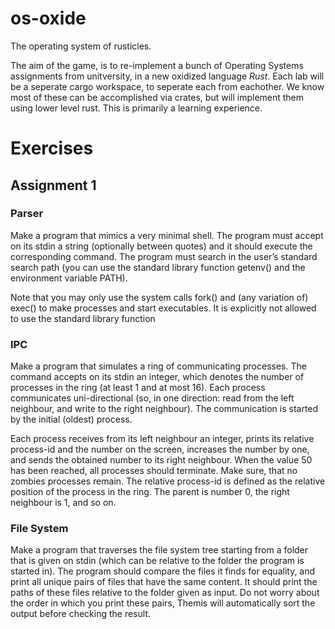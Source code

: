 # os-oxide
The operating system of rusticles.

The aim of the game, is to re-implement a bunch of Operating Systems assignments from unitversity, in a new oxidized language *Rust*. Each lab will be a seperate cargo workspace, to seperate each from eachother. We know most of these can be accomplished via crates, but will implement them using lower level rust. This is primarily a learning experience.

# Exercises

## Assignment 1
### Parser
Make a program that mimics a very minimal shell. The program must accept on its stdin a string
(optionally between quotes) and it should execute the corresponding command. The program must
search in the user’s standard search path (you can use the standard library function getenv()
and the environment variable PATH).

Note that you may only use the system calls fork() and (any variation of) exec() to make
processes and start executables. It is explicitly not allowed to use the standard library function

### IPC
Make a program that simulates a ring of communicating processes. The command accepts on its
stdin an integer, which denotes the number of processes in the ring (at least 1 and at most 16).
Each process communicates uni-directional (so, in one direction: read from the left neighbour, and
write to the right neighbour). The communication is started by the initial (oldest) process.

Each process receives from its left neighbour an integer, prints its relative process-id and the
number on the screen, increases the number by one, and sends the obtained number to its right
neighbour. When the value 50 has been reached, all processes should terminate. Make sure, that
no zombies processes remain. The relative process-id is defined as the relative position of the
process in the ring. The parent is number 0, the right neighbour is 1, and so on.

### File System
Make a program that traverses the file system tree starting from a folder that is given on stdin
(which can be relative to the folder the program is started in). The program should compare the
files it finds for equality, and print all unique pairs of files that have the same content. It should
print the paths of these files relative to the folder given as input. Do not worry about the order in
which you print these pairs, Themis will automatically sort the output before checking the result.
